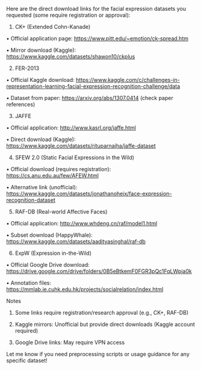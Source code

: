 Here are the direct download links for the facial expression datasets you requested (some require registration or approval):

1. CK+ (Extended Cohn-Kanade)

• Official application page:
https://www.pitt.edu/~emotion/ck-spread.htm

• Mirror download (Kaggle):
https://www.kaggle.com/datasets/shawon10/ckplus

2. FER-2013

• Official Kaggle download:
https://www.kaggle.com/c/challenges-in-representation-learning-facial-expression-recognition-challenge/data

• Dataset from paper:
https://arxiv.org/abs/1307.0414 (check paper references)

3. JAFFE

• Official application:
http://www.kasrl.org/jaffe.html

• Direct download (Kaggle):
https://www.kaggle.com/datasets/rituparnajha/jaffe-dataset

4. SFEW 2.0 (Static Facial Expressions in the Wild)

• Official download (requires registration):
https://cs.anu.edu.au/few/AFEW.html

• Alternative link (unofficial):
https://www.kaggle.com/datasets/jonathanoheix/face-expression-recognition-dataset

5. RAF-DB (Real-world Affective Faces)

• Official application:
http://www.whdeng.cn/raf/model1.html

• Subset download (HappyWhale):
https://www.kaggle.com/datasets/aadityasinghal/raf-db

6. ExpW (Expression in-the-Wild)

• Official Google Drive download:
https://drive.google.com/drive/folders/0B5eBtkemF0FGR3pQc1FqLWpja0k

• Annotation files:
https://mmlab.ie.cuhk.edu.hk/projects/socialrelation/index.html

Notes

1. Some links require registration/research approval (e.g., CK+, RAF-DB)

2. Kaggle mirrors: Unofficial but provide direct downloads (Kaggle account required)

3. Google Drive links: May require VPN access

Let me know if you need preprocessing scripts or usage guidance for any specific dataset!